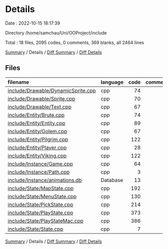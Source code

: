 # Details

Date : 2022-10-15 18:17:39

Directory /home/samchau/Uni/OOProject/include

Total : 18 files,  2095 codes, 0 comments, 369 blanks, all 2464 lines

[Summary](results.md) / Details / [Diff Summary](diff.md) / [Diff Details](diff-details.md)

## Files
| filename | language | code | comment | blank | total |
| :--- | :--- | ---: | ---: | ---: | ---: |
| [include/Drawable/DynamicSprite.cpp](/include/Drawable/DynamicSprite.cpp) | cpp | 74 | 0 | 9 | 83 |
| [include/Drawable/Sprite.cpp](/include/Drawable/Sprite.cpp) | cpp | 70 | 0 | 27 | 97 |
| [include/Drawable/Text.cpp](/include/Drawable/Text.cpp) | cpp | 67 | 0 | 18 | 85 |
| [include/Entity/Brute.cpp](/include/Entity/Brute.cpp) | cpp | 74 | 0 | 8 | 82 |
| [include/Entity/Entity.cpp](/include/Entity/Entity.cpp) | cpp | 89 | 0 | 26 | 115 |
| [include/Entity/Golem.cpp](/include/Entity/Golem.cpp) | cpp | 67 | 0 | 11 | 78 |
| [include/Entity/Pilgrim.cpp](/include/Entity/Pilgrim.cpp) | cpp | 122 | 0 | 8 | 130 |
| [include/Entity/Player.cpp](/include/Entity/Player.cpp) | cpp | 28 | 0 | 7 | 35 |
| [include/Entity/Viking.cpp](/include/Entity/Viking.cpp) | cpp | 122 | 0 | 8 | 130 |
| [include/Instance/Game.cpp](/include/Instance/Game.cpp) | cpp | 64 | 0 | 20 | 84 |
| [include/Instance/Path.cpp](/include/Instance/Path.cpp) | cpp | 3 | 0 | 2 | 5 |
| [include/Instance/animations.db](/include/Instance/animations.db) | Database | 13 | 0 | 0 | 13 |
| [include/State/MapState.cpp](/include/State/MapState.cpp) | cpp | 192 | 0 | 26 | 218 |
| [include/State/MenuState.cpp](/include/State/MenuState.cpp) | cpp | 130 | 0 | 33 | 163 |
| [include/State/PickState.cpp](/include/State/PickState.cpp) | cpp | 214 | 0 | 36 | 250 |
| [include/State/PlayState.cpp](/include/State/PlayState.cpp) | cpp | 373 | 0 | 68 | 441 |
| [include/State/PlayStateMac.cpp](/include/State/PlayStateMac.cpp) | cpp | 386 | 0 | 61 | 447 |
| [include/State/State.cpp](/include/State/State.cpp) | cpp | 7 | 0 | 1 | 8 |

[Summary](results.md) / Details / [Diff Summary](diff.md) / [Diff Details](diff-details.md)